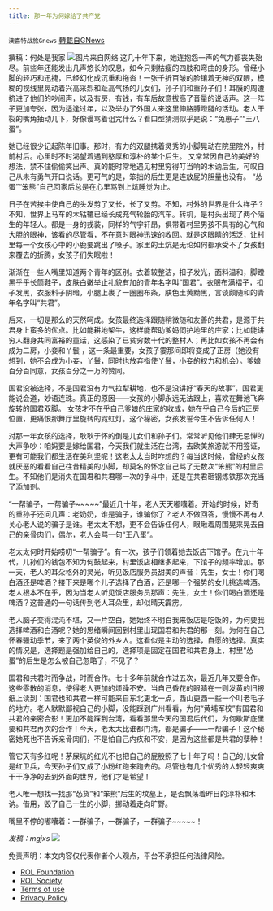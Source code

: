 ```yaml
---
title: 那一年为何嫁给了共产党
---
```

`澳喜特战旅Gnews` [轉載自GNews](https://gnews.org/zh-hans/1945755/)

撰稿：何处是我家
![](https://assets.gnews.org/wp-content/uploads/2022/02/202-2.png)图片来自网络
这几十年下来，她连抱怨一声的气力都丧失殆尽。前些年还能发出几声悠长的叹息，如今只剩枯瘦的四肢和弯曲的身形。曾经小脚的轻巧和迅捷，已经幻化成沉重和拖沓！一张千折百皱的脸镶着无神的双眼，模糊的视线里晃动着兴高采烈和趾高气扬的儿女们，孙子们和重孙子们！耳膜的周遭挤进了他们的吵闹声，以及有房，有钱，有车后故意拔高了音量的说话声。这一阵子更加夸张，因为适逢过年，以及举办了外国人来这里伸胳膊蹬腿的活动。老人干裂的嘴角抽动几下，好像谩骂着诅咒什么？看口型猜测似乎是说：“兔崽子”“王八蛋”。

她已经很少记起陈年旧事。那时，有力的双腿携着灵秀的小脚晃动在院里院外，村前村后。心里时不时渴望着遇到憨厚和淳朴的某个后生。 又常常因自己的美好的想法，禁不住偷偷笑出声。真的能时常地遇见村里穷得叮当响的木讷后生，可叹自己从未有勇气开口说话。更可气的是，笨拙的后生更是连放屁的胆量也没有。 “怂蛋”“笨熊”自己回家后总是在心里骂到上炕睡觉为止。

日子在苦挨中使自己的头发剪了又长，长了又剪。不知，村外的世界是什么样子？不知，世界上马车的木轱辘已经长成充气轮胎的汽车。转机，是村头出现了两个陌生的年轻人。都是一身的戎装，同样的气宇轩昂，俱带着村里男孩不具有的心气和大胆的眼神，该看的尽管看，不在意时眼神迅速的收回。就是这眼睛的活泛，让村里每一个女孩心中的小鹿要跳出了嗓子。家里的土炕是无论如何都承受不了女孩翻来覆去的折腾，女孩子们失眠啦！

渐渐在一些人嘴里知道两个青年的区别。衣着较整洁，扣子发光，面料温和，脚蹬黑乎乎长筒鞋子，皮肤白嫩举止礼貌有加的青年名字叫“国君”。衣服布满褶子，扣子发黑，衣服料子阴暗，小腿上裹了一圈圈布条，肤色土黄黝黑，言谈颇随和的青年名字叫“共君”。

后来，一切是那么的天然呵成。女孩最终选择跟随稍微随和友善的共君，是源于共君身上蛮多的优点。比如能耕地架牛，这样能帮助爹妈伺护地里的庄家；比如能讲穷人翻身共同富裕的童话，这感染了已贫穷数十代的整村人；再比如女孩不再会有成为二房，小妾和丫鬟 ，这一条最重要，女孩子霎那间即将变成了正房（她没有想到，她不会成为小妾，丫鬟，同时也放弃指使丫鬟，小妾的权力和机会）。爹娘百分百同意，女孩百分之一万的赞同。

国君没被选择，不是国君没有力气拉犁耕地，也不是没讲好“春天的故事”，国君更能说会道，妙语连珠。真正的原因——女孩的小脚永远无法跟上，喜欢在舞池飞奔旋转的国君双脚。 女孩才不在乎自己爹娘的庄家的收成，她在乎自己今后的正房位置，更痛恨那舞厅里旋转的霓虹灯。这个秘密，女孩发誓今生不告诉任何人！

对那一年女孩的选择，耿耿于怀的倒是儿女们和孙子们。常常听见他们肆无忌惮的大声争吵：咱妈要是嫁给国君，今天我们就生活在台湾，去欧美旅游就不用签证，更有可能我们都生活在美利坚呢！这老太太当时咋想的？每当这时候，曾经的女孩就厌恶的看看自己往昔精美的小脚，却莫名的怀念自己骂了无数次“笨熊”的村里后生。不知他们是消失在国君和共君哪一次的争斗中，还是在共君砸钢炼铁那次充当了添加剂。

“一帮骗子，一帮骗子~~~~~”最近几十年，老人天天嘟囔着。开始的时候，好奇的重孙子还问几声：老奶奶，谁是骗子，谁骗你了？老人不做回答，慢慢不再有人关心老人说的骗子是谁。老太太不想，更不会告诉任何人，眼瞅着周围晃来晃去自己的亲骨肉们，偶尔，老人会骂一句“王八蛋”。

老太太何时开始唠叨“一帮骗子”。有一次，孩子们领着她去饭店下馆子。在九十年代，儿孙们的钱包不知为何鼓起来，村里饭店相继多起来，下馆子的频率增加。那一天，老人的耳朵格外的灵光，听见饭店服务员甜美的声音：先生，女士！你们喝白酒还是啤酒？接下来是哪个儿子选择了白酒，还是哪一个强势的女儿挑选啤酒。老人根本不在乎，因为当老人听见饭店服务员那声：先生，女士！你们喝白酒还是啤酒？这普通的一句话传到老人耳朵里，却似晴天霹雳。

老人脑子变得混沌不堪，又一片空白，她始终不明白我来饭店是吃饭的，为何要我选择啤酒和白酒呢？她的思绪瞬间回到村里出现国君和共君的那一刻。为何在自己怀春骚动季节，来了两个英俊的外乡人。这看似是主动的选择，自愿的选择。真实的情况是，选择题是强加给自己的，选择项是固定在国君和共君身上，村里“怂蛋”的后生是怎么被自己忽略了，不见了？

国君和共君时而争战，时而合作。七十多年前就合作过五次，最近几年又要合作。这些零散的消息，使得老人更加的烦躁不安。当自己昏花的眼睛在一则发黄的旧报纸上读到：国君也和共君一样可能来自东北更北一点，西山更西一些一个叫老毛子的地方。老人默默鄙视自己的小脚，没能踩到广州看看，为何“黄埔军校”有国君和共君的亲密合影！更加不能踩到台湾，看看那里今天的国君后代们，为何歇斯底里要和共君再次的合作！今天，老太太比谁都门清，都是骗子——一帮骗子！这个秘密她死也不告诉亲骨肉们，不是怕自己内疚和不安，是因为这些都是共君的孽种！

管它天有多红呢！茅屎坑的红光不也把自己的屁股照了七十年了吗！自己的儿女曾是红卫兵，今天孙子们又成了小粉红跑来跑去的。尽管也有几个优秀的人轻轻爽爽干干净净的去到外面的世界，他们才是希望！

老人唯一想找一找那“怂货”和“笨熊”后生的坟墓上，是否飘荡着昨日的淳朴和木讷。借用，毁了自己一生的小脚，挪动着走向旷野。

嘴里不停的嘟囔着：一群骗子，一群骗子，一群骗子~~~~~！

*发稿：mgjxs*
![](https://assets.gnews.org/wp-content/uploads/2022/02/TUBIAO-X.jpg)
 

免责声明：本文内容仅代表作者个人观点，平台不承担任何法律风险。

- [ROL Foundation](https://rolfoundation.org/)
- [ROL Society](https://rolsociety.org/)
- [Terms of use](https://gnews.org/terms-of-use-3/)
- [Privacy Policy](https://gnews.org/privacy-policy/)
